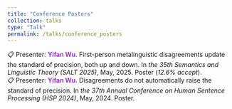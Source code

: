 ```yaml
---
title: "Conference Posters"
collection: talks
type: "Talk"
permalink: /talks/conference_posters
---
```


:clipboard: Presenter: **<span style="color: #9932CC;">Yifan Wu</span>**. First-person metalinguistic disagreements update the standard of precision, both up and down. In *the 35th Semantics and Linguistic Theory (SALT 2025)*, May, 2025. Poster (*12.6% accept*). <br>
:clipboard: Presenter: **<span style="color: #9932CC;">Yifan Wu</span>**. Disagreements do not automatically raise the standard of precision. In *the 37th Annual Conference on Human Sentence Processing (HSP 2024)*, May, 2024. Poster.
